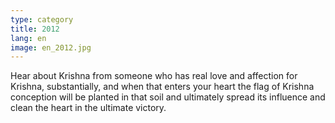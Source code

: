 ```yaml
---
type: category
title: 2012
lang: en
image: en_2012.jpg
---
```


Hear about Krishna from someone who has real love and affection for Krishna, substantially, and when that enters your heart the flag of Krishna conception will be planted in that soil and ultimately spread its influence and clean the heart in the ultimate victory.
